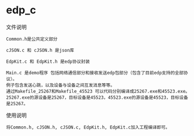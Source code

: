 # edp_c

文件说明

    Common.h是公共定义部分

    cJSON.c 和 cJSON.h 是json库

    EdpKit.c 和 EdpKit.h 是edp协议封装

    Main.c 是demo程序 包括网络通信部分和接收发送edp包部分（包含了目前edp支持的全部协议）。
    例子包含发送心跳，以及设备与设备之间互发消息等等。
    通过Makefile_25267和Makefile_45523 可以代码分别编译成25267.exe和45523.exe。
    25267.exe的源设备是25267，目标设备是45523，45523.exe的源设备是45523，目标设备是25267。

使用说明
    
    将Common.h, cJSON.h, cJSON.c, EdpKit.h, EdpKit.c加入工程编译即可。

